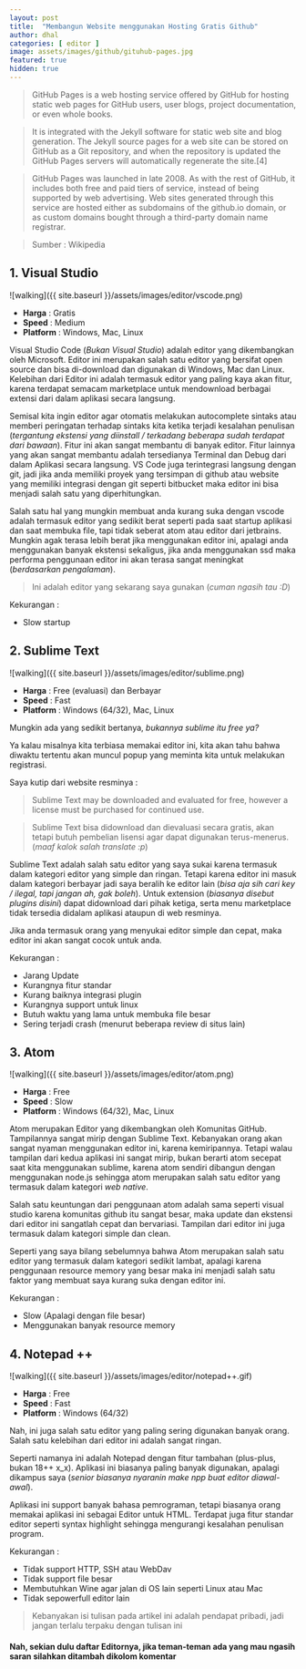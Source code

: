 ```yaml
---
layout: post
title:  "Membangun Website menggunakan Hosting Gratis Github"
author: dhal
categories: [ editor ]
image: assets/images/github/gituhub-pages.jpg
featured: true
hidden: true
---
```


>GitHub Pages is a web hosting service offered by GitHub for hosting static web pages for GitHub users, user blogs, project documentation, or even whole books.

>It is integrated with the Jekyll software for static web site and blog generation. The Jekyll source pages for a web site can be stored on GitHub as a Git repository, and when the repository is updated the GitHub Pages servers will automatically regenerate the site.[4]

>GitHub Pages was launched in late 2008. As with the rest of GitHub, it includes both free and paid tiers of service, instead of being supported by web advertising. Web sites generated through this service are hosted either as subdomains of the github.io domain, or as custom domains bought through a third-party domain name registrar.

>Sumber : Wikipedia


## 1. Visual Studio

![walking]({{ site.baseurl }}/assets/images/editor/vscode.png)

+ **Harga** : Gratis
+ **Speed** : Medium
+ **Platform** : Windows, Mac, Linux

Visual Studio Code (*Bukan Visual Studio*) adalah editor yang dikembangkan oleh Microsoft. Editor ini merupakan salah satu editor yang bersifat open source dan bisa di-download dan digunakan di Windows, Mac dan Linux. Kelebihan dari Editor ini adalah termasuk editor yang paling kaya akan fitur, karena terdapat semacam marketplace untuk mendownload berbagai extensi dari dalam aplikasi secara langsung.

Semisal kita ingin editor agar otomatis melakukan autocomplete sintaks atau memberi peringatan terhadap sintaks kita ketika terjadi kesalahan penulisan (*tergantung ekstensi yang diinstall / terkadang beberapa sudah terdapat dari bawaan*). Fitur ini akan sangat membantu di banyak editor. Fitur lainnya yang akan sangat membantu adalah tersedianya Terminal dan Debug dari dalam Aplikasi secara langsung. VS Code juga terintegrasi langsung dengan git, jadi jika anda memiliki proyek yang tersimpan di github atau website yang memiliki integrasi dengan git seperti bitbucket maka editor ini bisa menjadi salah satu yang diperhitungkan.

Salah satu hal yang mungkin membuat anda kurang suka dengan vscode adalah termasuk editor yang sedikit berat seperti pada saat startup aplikasi dan saat membuka file, tapi tidak seberat atom atau editor dari jetbrains. Mungkin agak terasa lebih berat jika menggunakan editor ini, apalagi anda menggunakan banyak ekstensi sekaligus, jika anda menggunakan ssd maka performa penggunaan editor ini akan terasa sangat meningkat (*berdasarkan pengalaman*).

>Ini adalah editor yang sekarang saya gunakan (*cuman ngasih tau :D*)

Kekurangan :

* Slow startup

## 2. Sublime Text

![walking]({{ site.baseurl }}/assets/images/editor/sublime.png)

+ **Harga** : Free (evaluasi) dan Berbayar
+ **Speed** : Fast
+ **Platform** : Windows (64/32), Mac, Linux

Mungkin ada yang sedikit bertanya, *bukannya sublime itu free ya?*

Ya kalau misalnya kita terbiasa memakai editor ini, kita akan tahu bahwa diwaktu tertentu akan muncul popup yang meminta kita untuk melakukan registrasi.

Saya kutip dari website resminya :

>Sublime Text may be downloaded and evaluated for free, however a license must be purchased for continued use.

>Sublime Text bisa didownload dan dievaluasi secara gratis, akan tetapi butuh pembelian lisensi agar dapat digunakan terus-menerus. (*maaf kalok salah translate :p*)

Sublime Text adalah salah satu editor yang saya sukai karena termasuk dalam kategori editor yang simple dan ringan. Tetapi karena editor ini masuk dalam kategori berbayar jadi saya beralih ke editor lain (*bisa aja sih cari key / ilegal, tapi jangan ah, gak boleh*). Untuk extension (*biasanya disebut plugins disini*) dapat didownload dari pihak ketiga, serta menu marketplace tidak tersedia didalam aplikasi ataupun di web resminya.

Jika anda termasuk orang yang menyukai editor simple dan cepat, maka editor ini akan sangat cocok untuk anda.

Kekurangan :

+ Jarang Update
+ Kurangnya fitur standar
+ Kurang baiknya integrasi plugin
+ Kurangnya support untuk linux
+ Butuh waktu yang lama untuk membuka file besar
+ Sering terjadi crash (menurut beberapa review di situs lain)

## 3. Atom

![walking]({{ site.baseurl }}/assets/images/editor/atom.png)

+ **Harga** : Free
+ **Speed** : Slow
+ **Platform** : Windows (64/32), Mac, Linux

Atom merupakan Editor yang dikembangkan oleh Komunitas GitHub. Tampilannya sangat mirip dengan Sublime Text. Kebanyakan orang akan sangat nyaman menggunakan editor ini, karena kemiripannya. Tetapi walau tampilan dari kedua aplikasi ini sangat mirip, bukan berarti atom secepat saat kita menggunakan sublime, karena atom sendiri dibangun dengan menggunakan node.js sehingga atom merupakan salah satu editor yang termasuk dalam kategori *web native*.

Salah satu keuntungan dari penggunaan atom adalah sama seperti visual studio karena komunitas github itu sangat besar, maka update dan ekstensi dari editor ini sangatlah cepat dan bervariasi. Tampilan dari editor ini juga termasuk dalam kategori simple dan clean.

Seperti yang saya bilang sebelumnya bahwa Atom merupakan salah satu editor yang termasuk dalam kategori sedikit lambat, apalagi karena penggunaan resource memory yang besar maka ini menjadi salah satu faktor yang membuat saya kurang suka dengan editor ini.

Kekurangan :

+ Slow (Apalagi dengan file besar)
+ Menggunakan banyak resource memory

## 4. Notepad ++

![walking]({{ site.baseurl }}/assets/images/editor/notepad++.gif)

+ **Harga** : Free
+ **Speed** : Fast
+ **Platform** : Windows (64/32)

Nah, ini juga salah satu editor yang paling sering digunakan banyak orang. Salah satu kelebihan dari editor ini adalah sangat ringan.

Seperti namanya ini adalah Notepad dengan fitur tambahan (plus-plus, bukan 18++ x_x). Aplikasi ini biasanya paling banyak digunakan, apalagi dikampus saya (*senior biasanya nyaranin make npp buat editor diawal-awal*).

Aplikasi ini support banyak bahasa pemrograman, tetapi biasanya orang memakai aplikasi ini sebagai Editor untuk HTML. Terdapat juga fitur standar editor seperti syntax highlight sehingga mengurangi kesalahan penulisan program.

Kekurangan :

+ Tidak support HTTP, SSH atau WebDav
+ Tidak support file besar
+ Membutuhkan Wine agar jalan di OS lain seperti Linux atau Mac
+ Tidak sepowerfull editor lain

>Kebanyakan isi tulisan pada artikel ini adalah pendapat pribadi, jadi jangan terlalu terpaku dengan tulisan ini

#### Nah, sekian dulu daftar Editornya, jika teman-teman ada yang mau ngasih saran silahkan ditambah dikolom komentar